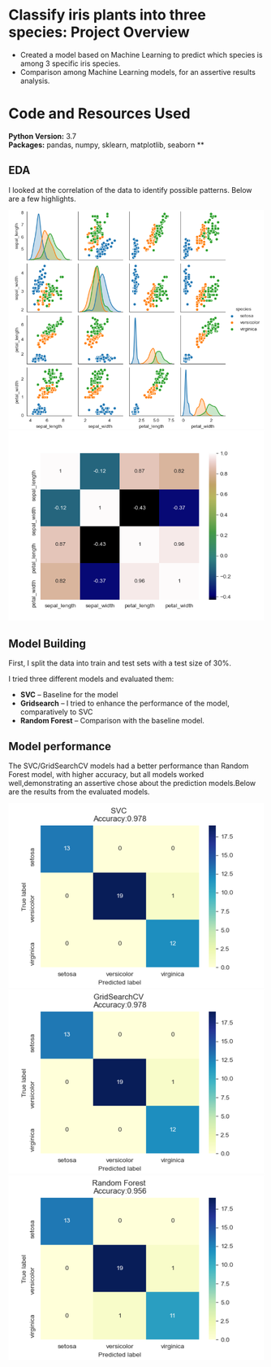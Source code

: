 # Classify iris plants into three species: Project Overview
* Created a model based on Machine Learning to predict which species is among 3 specific iris species.
* Comparison among Machine Learning models, for an assertive results analysis.

# Code and Resources Used 
**Python Version:** 3.7  
**Packages:** pandas, numpy, sklearn, matplotlib, seaborn
**
 
## EDA
I looked at the correlation of the data to identify possible patterns. Below are a few highlights. 

![alt text](https://github.com/Bereoff/iris_project/blob/master/_pairplot_.png "pairplot of the data")
![alt text](https://github.com/Bereoff/iris_project/blob/master/_heatmap_.png "correlation among features")

## Model Building 
First, I split the data into train and test sets with a test size of 30%.   

I tried three different models and evaluated them:

*	**SVC** – Baseline for the model
*	**Gridsearch** – I tried to enhance the performance of the model, comparatively to SVC
*	**Random Forest** – Comparison with the baseline model. 

## Model performance
The SVC/GridSearchCV models had a better performance than Random Forest model, with higher accuracy, but all models worked well,demonstrating an assertive chose about the prediction models.Below are the results from the evaluated models. 


![alt text](https://github.com/Bereoff/iris_project/blob/master/confusion_matrix_svc.png "SVCconfusion matrix")
![alt text](https://github.com/Bereoff/iris_project/blob/master/confusion_matrix_grid.png "GridSearchCV confusion matrix")
![alt text](https://github.com/Bereoff/iris_project/blob/master/confusion_matrix_rfc.png "Random Forest confusion matrix")

